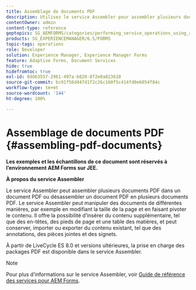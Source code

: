 ```yaml
---
title: Assemblage de documents PDF
description: Utilisez le service Assembler pour assembler plusieurs documents PDF dans un document PDF ou désassembler un document PDF en plusieurs documents PDF.
contentOwner: admin
content-type: reference
geptopics: SG_AEMFORMS/categories/performing_service_operations_using_apis
products: SG_EXPERIENCEMANAGER/6.5/FORMS
topic-tags: operations
role: Developer
solution: Experience Manager, Experience Manager Forms
feature: Adaptive Forms, Document Services
hide: true
hidefromtoc: true
exl-id: 0dd63557-2961-497a-b820-8f2e0a823610
source-git-commit: bc91f56d447d1f2c26c160f5c414fd0e6054f84c
workflow-type: tm+mt
source-wordcount: '144'
ht-degree: 100%

---
```


# Assemblage de documents PDF {#assembling-pdf-documents}

**Les exemples et les échantillons de ce document sont réservés à l’environnement AEM Forms sur JEE.**

**À propos du service Assembler**

Le service Assembler peut assembler plusieurs documents PDF dans un document PDF ou désassembler un document PDF en plusieurs documents PDF. Le service Assembler peut manipuler des documents de différentes manières, par exemple en modifiant la taille de la page et en faisant pivoter le contenu. Il offre la possibilité d’insérer du contenu supplémentaire, tel que des en-têtes, des pieds de page et une table des matières, et peut conserver, importer ou exporter du contenu existant, tel que des annotations, des pièces jointes et des signets.

À partir de LiveCycle ES 8.0 et versions ultérieures, la prise en charge des packages PDF est disponible dans le service Assembler.

>[!NOTE]
>
>Pour plus d’informations sur le service Assembler, voir [Guide de référence des services pour AEM Forms](https://help.adobe.com/fr_FR/livecycle/11.0/Services/index.html).
